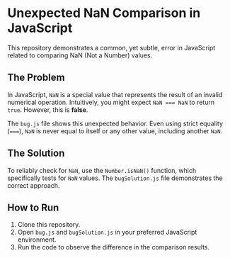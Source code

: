 # Unexpected NaN Comparison in JavaScript

This repository demonstrates a common, yet subtle, error in JavaScript related to comparing NaN (Not a Number) values.

## The Problem

In JavaScript, `NaN` is a special value that represents the result of an invalid numerical operation.  Intuitively, you might expect `NaN === NaN` to return `true`.  However, this is **false**.

The `bug.js` file shows this unexpected behavior.  Even using strict equality (`===`), `NaN` is never equal to itself or any other value, including another `NaN`.

## The Solution

To reliably check for `NaN`, use the `Number.isNaN()` function, which specifically tests for `NaN` values.  The `bugSolution.js` file demonstrates the correct approach. 

## How to Run

1. Clone this repository.
2. Open `bug.js` and `bugSolution.js` in your preferred JavaScript environment.
3. Run the code to observe the difference in the comparison results.